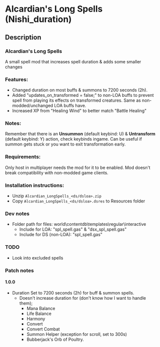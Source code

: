 # Alcardian's Long Spells (Nishi_duration)
## Description
### Alcardian's Long Spells
A small spell mod that increases spell duration & adds some smaller changes

### Features:
* Changed duration on most buffs & summons to 7200 seconds (2h). 
* Added "updates_on_transformed = false;" to non-LOA buffs to prevent spell from playing its effects on transformed creatures. Same as non-modded/unchanged LOA buffs have. 
* Increased XP from "Healing Wind" to better match "Battle Healing"

### Notes:
Remember that there is an **Unsummon** (default keybind: U) & **Untransform** (default keybind: Y) action, check keybinds ingame. Can be useful if summon gets stuck or you want to exit transformation early.

### Requirements:
Only host in multiplayer needs the mod for it to be enabled. Mod doesn't break compatibility with non-modded game clients.


### Installation instructions:
* Unzip `Alcardian_LongSpells_<ds/dsloa>.zip`
* Copy `Alcardian_LongSpells_<ds/dsloa>.dsres` to Resources folder



### Dev notes
* Folder path for files: world\contentdb\templates\regular\interactive
    * Include for LOA: "spl_spell.gas" & "dsx_spl_spell.gas"
    * Include for DS (non-LOA): "spl_spell.gas"

### TODO
* Look into excluded spells

### Patch notes
#### 1.0.0
* Duration Set to 7200 seconds (2h) for buff & summon spells.
  * Doesn't increase duration for (don't know how I want to handle them);
    * Mana Balance
    * Life Balance
    * Harmony
    * Convert
    * Convert Combat
    * Summon Helper (exception for scroll, set to 300s)
    * Bubberjack's Orb of Poultry.